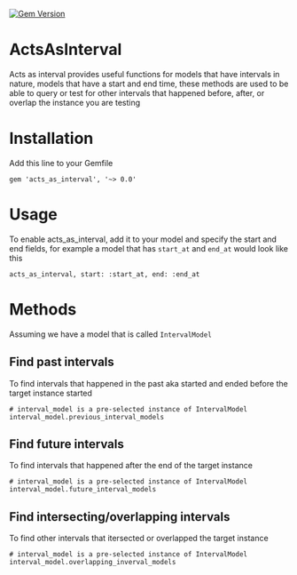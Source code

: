 [![Gem Version](https://badge.fury.io/rb/acts_as_interval.svg)](http://badge.fury.io/rb/acts_as_interval)
# ActsAsInterval
Acts as interval provides useful functions for models that have intervals in
nature, models that have a start and end time, these methods are used to be
able to query or test for other intervals that happened before, after, or
overlap the instance you are testing

# Installation
Add this line to your Gemfile

    gem 'acts_as_interval', '~> 0.0'

# Usage
To enable acts_as_interval, add it to your model and specify the start and
end fields, for example a model that has `start_at` and `end_at` would look
like this

    acts_as_interval, start: :start_at, end: :end_at

# Methods
Assuming we have a model that is called `IntervalModel`

## Find past intervals
To find intervals that happened in the past aka started and ended before the
target instance started

    # interval_model is a pre-selected instance of IntervalModel
    interval_model.previous_interval_models

## Find future intervals
To find intervals that happened after the end of the target instance

    # interval_model is a pre-selected instance of IntervalModel
    interval_model.future_interval_models

## Find intersecting/overlapping intervals
To find other intervals that itersected or overlapped the target instance

    # interval_model is a pre-selected instance of IntervalModel
    interval_model.overlapping_inverval_models
